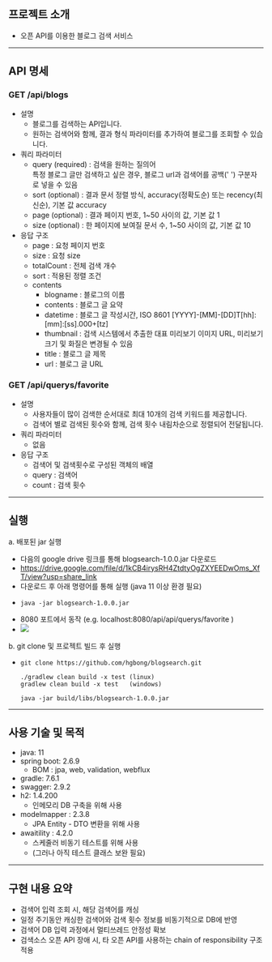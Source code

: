 ## 프로젝트 소개
- 오픈 API를 이용한 블로그 검색 서비스
---

## API 명세
### GET /api/blogs
- 설명
  - 블로그를 검색하는 API입니다.
  - 원하는 검색어와 함께, 결과 형식 파라미터를 추가하여 블로그를 조회할 수 있습니다.
- 쿼리 파라미터
  - query (required) : 검색을 원하는 질의어</br>특정 블로그 글만 검색하고 싶은 경우, 블로그 url과 검색어를 공백(' ') 구분자로 넣을 수 있음
  - sort (optional) : 결과 문서 정렬 방식, accuracy(정확도순) 또는 recency(최신순), 기본 값 accuracy
  - page (optional) : 결과 페이지 번호, 1~50 사이의 값, 기본 값 1
  - size (optional) : 한 페이지에 보여질 문서 수, 1~50 사이의 값, 기본 값 10
- 응답 구조
  - page : 요청 페이지 번호
  - size : 요청 size
  - totalCount : 전체 검색 개수
  - sort : 적용된 정렬 조건
  - contents
    - blogname : 블로그의 이름 
    - contents : 블로그 글 요약
    - datetime : 블로그 글 작성시간, ISO 8601 [YYYY]-[MM]-[DD]T[hh]:[mm]:[ss].000+[tz]
    - thumbnail : 검색 시스템에서 추출한 대표 미리보기 이미지 URL, 미리보기 크기 및 화질은 변경될 수 있음
    - title : 블로그 글 제목
    - url : 블로그 글 URL

### GET /api/querys/favorite
- 설명
  - 사용자들이 많이 검색한 순서대로 최대 10개의 검색 키워드를 제공합니다.
  - 검색어 별로 검색된 횟수와 함께, 검색 횟수 내림차순으로 정렬되어 전달됩니다.
- 쿼리 파라미터
  - 없음
- 응답 구조
  - 검색어 및 검색횟수로 구성된 객체의 배열
  - query : 검색어
  - count : 검색 횟수

--- 
## 실행
a. 배포된 jar 실행
- 다음의 google drive 링크를 통해 blogsearch-1.0.0.jar 다운로드 
- https://drive.google.com/file/d/1kCB4irysRH4ZtdtyOgZXYEEDwOms_XfT/view?usp=share_link
- 다운로드 후 아래 명령어를 통해 실행 (java 11 이상 환경 필요)
- ```shell
  java -jar blogsearch-1.0.0.jar
  ```
- 8080 포트에서 동작 (e.g. localhost:8080/api/api/querys/favorite )
- <img src="src/main/resources/static/swagger_ui.png" />

b. git clone 및 프로젝트 빌드 후 실행
- ```shell
  git clone https://github.com/hgbong/blogsearch.git
  
  ./gradlew clean build -x test (linux)
  gradlew clean build -x test   (windows)
  
  java -jar build/libs/blogsearch-1.0.0.jar
  ```
---

## 사용 기술 및 목적
- java: 11
- spring boot: 2.6.9
  - BOM : jpa, web, validation, webflux
- gradle: 7.6.1
- swagger: 2.9.2 
- h2: 1.4.200
  - 인메모리 DB 구축을 위해 사용
- modelmapper : 2.3.8
  - JPA Entity - DTO 변환을 위해 사용
- awaitility : 4.2.0
  - 스케줄러 비동기 테스트를 위해 사용
  - (그러나 아직 테스트 클래스 보완 필요)
---

## 구현 내용 요약
- 검색어 입력 조회 시, 해당 검색어를 캐싱
- 일정 주기동안 캐싱한 검색어와 검색 횟수 정보를 비동기적으로 DB에 반영
- 검색어 DB 입력 과정에서 멀티쓰레드 안정성 확보
- 검색소스 오픈 API 장애 시, 타 오픈 API를 사용하는 chain of responsibility 구조 적용
